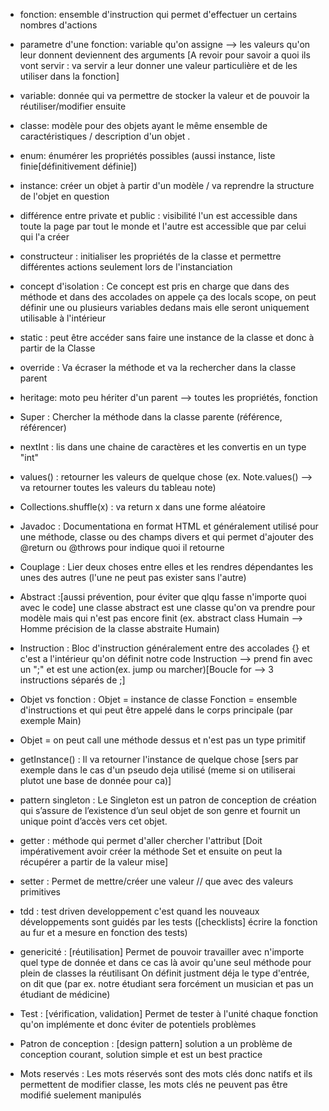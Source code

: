 - fonction: ensemble d'instruction qui permet d'effectuer un certains nombres d'actions

- parametre d'une fonction: variable qu'on assigne --> les valeurs qu'on leur donnent deviennent des arguments [A revoir pour savoir a quoi ils vont servir : va servir a leur donner une valeur particulière et de les utiliser dans la fonction]

- variable: donnée qui va permettre de stocker la valeur et de pouvoir la réutiliser/modifier ensuite

- classe: modèle pour des objets ayant le même ensemble de caractéristiques / description d'un objet .

- enum: énumérer les propriétés possibles (aussi instance, liste finie[définitivement définie])

- instance: créer un objet à partir d'un modèle / va reprendre la structure de l'objet en question

- différence entre private et public : visibilité l'un est accessible dans toute la page par tout le monde et l'autre est accessible que par celui qui l'a créer

- constructeur : initialiser les propriétés de la classe et permettre différentes actions seulement lors de l'instanciation

- concept d'isolation : Ce concept est pris en charge que dans des méthode et dans des accolades on appele ça des locals scope, on peut définir une ou plusieurs variables dedans mais elle seront uniquement utilisable à l'intérieur   

- static : peut être accéder sans faire une instance de la classe et donc à partir de la Classe

- override : Va écraser la méthode et va la rechercher dans la classe parent

- heritage: moto peu hériter d'un parent --> toutes les propriétés, fonction

- Super : Chercher la méthode dans la classe parente (référence, référencer)

- nextInt : lis dans une chaine de caractères et les convertis en un type "int"

- values() : retourner les valeurs de quelque chose (ex. Note.values() --> va retourner toutes les valeurs du tableau note)

- Collections.shuffle(x) : va return x dans une forme aléatoire

- Javadoc : Documentationa en format HTML et généralement utilisé pour une méthode, classe ou des champs divers et qui permet d'ajouter des @return ou @throws pour indique quoi il retourne

- Couplage : Lier deux choses entre elles et les rendres dépendantes les unes des autres (l'une ne peut pas exister sans l'autre)
 
- Abstract :[aussi prévention, pour éviter que qlqu fasse n'importe quoi avec le code] une classe abstract est une classe qu'on va prendre pour modèle mais qui n'est pas encore finit (ex. abstract class Humain --> Homme précision de la classe abstraite Humain)

- Instruction : Bloc d'instruction généralement entre des accolades {} et c'est a l'intérieur qu'on définit notre code 
  Instruction --> prend fin avec un ";" et est une action(ex. jump ou marcher)[Boucle for --> 3 instructions séparés de ;]

- Objet vs fonction :  Objet = instance de classe
                       Fonction = ensemble d'instructions et qui peut être appelé dans le corps principale (par exemple Main) 

- Objet = on peut call une méthode dessus et n'est pas un type primitif

- getInstance() : Il va retourner l'instance de quelque chose [sers par exemple dans le cas d'un pseudo deja utilisé (meme si on utiliserai plutot une base de donnée pour ca)]

- pattern singleton : Le Singleton est un patron de conception de création qui s’assure de l’existence d’un seul objet de son genre et fournit un unique point d’accès vers cet objet.

- getter : méthode qui permet d'aller chercher l'attribut [Doit impérativement avoir créer la méthode Set et ensuite on peut la récupérer a partir de la valeur mise]

- setter : Permet de mettre/créer une valeur // que avec des valeurs primitives  

- tdd : test driven developpement c'est quand les nouveaux développements sont guidés par les tests ([checklists] écrire la fonction au fur et a mesure en fonction des tests)

- genericité : [réutilisation] Permet de pouvoir travailler avec n'importe quel type de donnée et dans ce cas là avoir qu'une seul méthode pour plein de classes la réutilisant
                               On définit justment déja le type d'entrée, on dit que (par ex. notre étudiant sera forcément un musician et pas un étudiant de médicine)

- Test : [vérification, validation] Permet de tester à l'unité chaque fonction qu'on implémente et donc éviter de potentiels problèmes

- Patron de conception : [design pattern] solution a un problème de conception courant, solution simple et est un best practice

- Mots reservés : Les mots réservés sont des mots clés donc natifs et ils permettent de modifier classe, les mots clés ne peuvent pas être modifié suelement manipulés